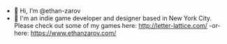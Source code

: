 - 👋 Hi, I’m @ethan-zarov
- 👀 I'm an indie game developer and designer based in New York City. Please check out some of my games here: http://letter-lattice.com/ -or- here: https://www.ethanzarov.com/
